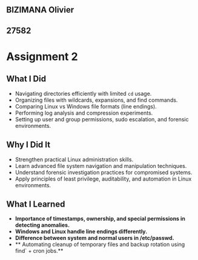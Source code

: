 ## BIZIMANA Olivier
## 27582

# Assignment 2

## What I Did

- Navigating directories efficiently with limited `cd`
usage.
- Organizing files with wildcards, expansions, and find
commands.
- Comparing Linux vs Windows file formats (line endings). 
- Performing log analysis and compression experiments. 
- Setting up user and group permissions, sudo escalation, and forensic environments.


## Why I Did It

- Strengthen practical Linux administration skills. 
- Learn advanced file system navigation and manipulation techniques. 
- Understand forensic investigation practices for compromised systems. 
- Apply principles of least privilege, auditability, and automation in Linux environments. 

## What I Learned


- **Importance of timestamps, ownership, and special permissions in detecting anomalies.**
- **Windows and Linux handle line endings differently.**
- **Difference between system and normal users in /etc/passwd.**
- ** Automating cleanup of temporary files and backup rotation using find` + cron jobs.**
